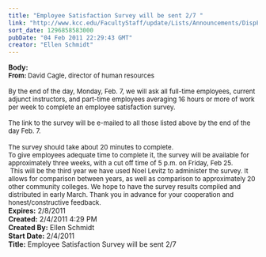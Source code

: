 ```yaml
---
title: "Employee Satisfaction Survey will be sent 2/7 "
link: "http://www.kcc.edu/FacultyStaff/update/Lists/Announcements/DispForm.aspx?ID=106"
sort_date: 1296858583000
pubDate: "04 Feb 2011 22:29:43 GMT"
creator: "Ellen Schmidt"
---
```


<div><b>Body:</b> <div class=ExternalClassECFF72D65D4B4A1E8CD1560E96CED1A9>
<div><font size=2><strong>From: </strong>David Cagle, director of human resources<br> <br>By the end of the day, Monday, Feb. 7, we will ask all full-time employees, current adjunct instructors, and part-time employees averaging 16 hours or more of work per week to complete an employee satisfaction survey. <br> </font></div>
<div><font size=2>The link to the survey will be e-mailed to all those listed above by the end of the day Feb. 7.</font></div>
<div><br><font size=2>The survey should take about 20 minutes to complete.<br></font></div>
<div><font size=2>To give employees adequate time to complete it, the survey will be available for approximately three weeks, with a cut off time of 5 p.m. on Friday, Feb 25. <br></font></div>
<div><font size=2> This will be the third year we have used Noel Levitz to administer the survey. It allows for comparison between years, as well as comparison to approximately 20 other community colleges. We hope to have the survey results compiled and distributed in early March. Thank you in advance for your cooperation and honest/constructive feedback.</font></div></div></div>
<div><b>Expires:</b> 2/8/2011</div>
<div><b>Created:</b> 2/4/2011 4:29 PM</div>
<div><b>Created By:</b> Ellen Schmidt</div>
<div><b>Start Date:</b> 2/4/2011</div>
<div><b>Title:</b> Employee Satisfaction Survey will be sent 2/7 </div>
